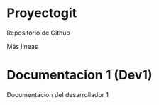 # Proyectogit
Repositorio de Github

Más lineas

# Documentacion 1 (Dev1)
Documentacion del desarrollador 1